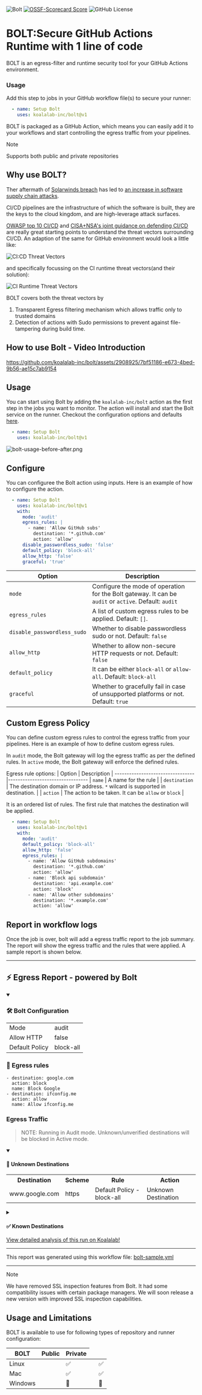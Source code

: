 ![Bolt](assets/imgs/bolt-header-dark.png)
[![OSSF-Scorecard Score](https://img.shields.io/ossf-scorecard/github.com/koalalab-inc/bolt?label=openssf%20scorecard)](https://api.securityscorecards.dev/projects/github.com/koalalab-inc/bolt)
![GitHub License](https://img.shields.io/github/license/koalalab-inc/bolt)

# BOLT:Secure GitHub Actions Runtime with 1 line of code
BOLT is an egress-filter and runtime security tool for your GitHub Actions environment.
### Usage
Add this step to jobs in your GitHub workflow file(s) to secure your runner:
```yaml
  - name: Setup Bolt
    uses: koalalab-inc/bolt@v1
```

BOLT is packaged as a GitHub Action, which means you can easily add it to your workflows and start controlling the egress traffic from your pipelines.

> [!NOTE]
> 
> Supports both public and private repositories

## Why use BOLT?
Ther aftermath of [Solarwinds breach](https://en.wikipedia.org/wiki/2020_United_States_federal_government_data_breach) has led to [an increase in software supply chain attacks](https://linuxfoundation.eu/newsroom/the-rising-threat-of-software-supply-chain-attacks-managing-dependencies-of-open-source-projects). 

CI/CD pipelines are the infrastructure of which the software is built, they are the keys to the cloud kingdom, and are high-leverage attack surfaces.

[OWASP top 10 CI/CD](https://owasp.org/www-project-top-10-ci-cd-security-risks/) and [CISA+NSA's joint guidance on defending CI/CD](https://www.cisa.gov/news-events/alerts/2023/06/28/cisa-and-nsa-release-joint-guidance-defending-continuous-integrationcontinuous-delivery-cicd) are really great starting points to understand the threat vectors surrounding CI/CD. An adaption of the same for GitHub environment would look a little like:

![CI:CD Threat Vectors](https://github.com/user-attachments/assets/99ed2591-6f8f-45f0-b6be-5e8133c19f96)

and specifically focussing on the CI runtime threat vectors(and their solution):

![CI Runtime Threat Vectors](https://github.com/user-attachments/assets/c115b4d1-d42c-4e72-85a4-b61eeda83371)

BOLT covers both the threat vectors by

1. Transparent Egress filtering mechanism which allows traffic only to trusted domains
2. Detection of actions with Sudo permissions to prevent against file-tampering during build time.


## How to use Bolt - Video Introduction

https://github.com/koalalab-inc/bolt/assets/2908925/7bf51186-e673-4bed-9b56-ae15c7ab9154


## Usage
You can start using Bolt by adding the `koalalab-inc/bolt` action as the first step in the jobs you want to monitor. The action will install and start the Bolt service on the runner. Checkout the configuration options and defaults [here](#Configure).

```yaml
  - name: Setup Bolt
    uses: koalalab-inc/bolt@v1
```

![bolt-usage-before-after.png](assets/imgs/bolt-usage-before-after.png)

## Configure
You can configuree the Bolt action using inputs. Here is an example of how to configure the action.

```yaml
  - name: Setup Bolt
    uses: koalalab-inc/bolt@v1
    with:
      mode: 'audit'
      egress_rules: |
        - name: 'Allow GitHub subs'
          destination: '*.github.com'
          action: 'allow'
      disable_passwordless_sudo: 'false'
      default_policy: 'block-all'
      allow_http: 'false'
      graceful: 'true'
```
| Option | Description  |
---------------------------------|---------------------------------
| `mode` | Configure the mode of operation for the Bolt gateway. It can be `audit` or `active`. Default: `audit` |
| `egress_rules` | A list of custom egress rules to be applied. Default: `[]`.
| `disable_passwordless_sudo` | Whether to disable passwordless sudo or not. Default: `false` |
| `allow_http` | Whether to allow non-secure HTTP requests or not. Default: `false`
| `default_policy` | It can be either `block-all` or `allow-all`. Default: `block-all` |
| `graceful` | Whether to gracefully fail in case of unsupported platforms or not. Default: `true` |

## Custom Egress Policy
You can define custom egress rules to control the egress traffic from your pipelines. Here is an example of how to define custom egress rules.

In `audit` mode, the Bolt gateway will log the egress traffic as per the defined rules. In `active` mode, the Bolt gateway will enforce the defined rules.

Egress rule options:
| Option | Description  |
---------------------------------|---------------------------------
| `name` | A name for the rule |
| `destination` | The destination domain or IP address. `*` wilcard is supported in destination. |
| `action` | The action to be taken. It can be `allow` or `block` |

It is an ordered list of rules. The first rule that matches the destination will be applied.


```yaml
  - name: Setup Bolt
    uses: koalalab-inc/bolt@v1
    with:
      mode: 'audit'
      default_policy: 'block-all'
      allow_http: 'false'
      egress_rules: |
        - name: 'Allow GitHub subdomains'
          destination: '*.github.com'
          action: 'allow'
        - name: 'Block api subdomain'
          destination: 'api.example.com'
          action: 'block'
        - name: 'Allow other subdomains'
          destination: '*.example.com'
          action: 'allow'
```

## Report in workflow logs
Once the job is over, bolt will add a egress traffic report to the job summary. The report will show the egress traffic and the rules that were applied. A sample report is shown below.

<hr>

<h2>⚡ Egress Report - powered by Bolt</h2>

<details open>
  <summary>
<h3>🛠️ Bolt Configuration</h3>

  </summary>
<table><tr><td>Mode</td><td>audit</td></tr><tr><td>Allow HTTP</td><td>false</td></tr><tr><td>Default Policy</td><td>block-all</td></tr></table>

</details>
    
<h3>📝 Egress rules</h3>
<pre lang="yaml"><code>- destination: google.com
  action: block
  name: Block Google
- destination: ifconfig.me
  action: allow
  name: Allow ifconfig.me</code></pre>

<h3>Egress Traffic</h3>
<blockquote>NOTE: Running in Audit mode. Unknown/unverified destinations will be blocked in Active mode.</blockquote>

<details open>
  <summary>
<h4>🚨 Unknown Destinations</h4>

  </summary>
<table><tr><th>Destination</th><th>Scheme</th><th>Rule</th><th>Action</th></tr><tr><td>www.google.com</td><td>https</td><td>Default Policy - block-all</td><td>Unknown Destination</td></tr></table>

</details>
    
<details>
  <summary>
<h4>✅ Known Destinations</h4>

  </summary>
<table><tr><th>Destination</th><th>Scheme</th><th>Rule</th><th>Action</th></tr><tr><td>github.com</td><td>https</td><td>Reqd by Github Action</td><td>✅</td></tr><tr><td>pipelinesghubeus6.actions.githubusercontent.com</td><td>https</td><td>Reqd by Github Action</td><td>✅</td></tr><tr><td>results-receiver.actions.githubusercontent.com</td><td>https</td><td>Reqd by Github Action</td><td>✅</td></tr><tr><td>ifconfig.me</td><td>https</td><td>Allow ifconfig.me</td><td>✅</td></tr><tr><td>api.github.com</td><td>https</td><td>Reqd by Github Action</td><td>✅</td></tr></table>

</details>
    <a href="https://www.koalalab.com">View detailed analysis of this run on Koalalab!</a>
<hr>

This report was generated using this workflow file: [bolt-sample.yml](examples/bolt.yml)

<hr>

> [!NOTE]
> 
> We have removed SSL inspection features from Bolt. It had some compatibility issues with certain package managers. We will soon release a new version with improved SSL inspection capabilities.


## Usage and Limitations

BOLT is available to use for following types of repository and runner configuration:

| BOLT| Public| Private |
| ------------- |:-------------:| -----:|
| Linux| <td>✅</td> | <td>✅</td> |
| Mac| <td>✅</td>|<td>✅</td> |
| Windows| <td>🚨</td>| <td>🚨</td> |
